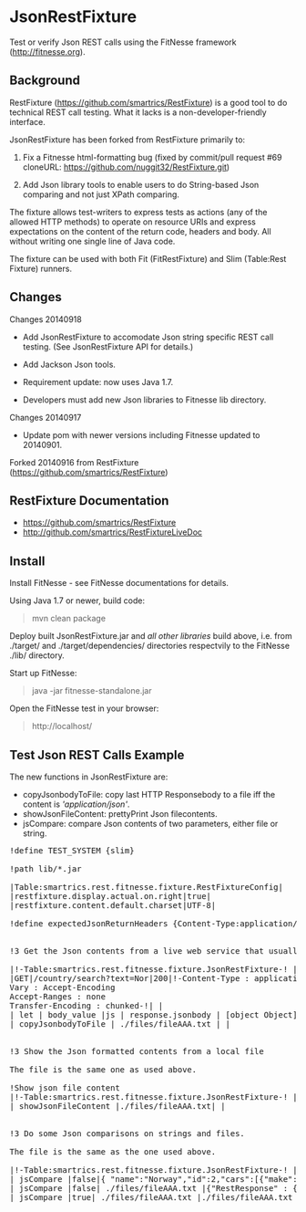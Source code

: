 JsonRestFixture
===============
Test or verify Json REST calls using the FitNesse framework (http://fitnesse.org).


Background
----------
RestFixture (https://github.com/smartrics/RestFixture) is a good tool to do technical REST call testing. What it lacks is a non-developer-friendly interface.

JsonRestFixture has been forked from RestFixture primarily to:

1. Fix a Fitnesse html-formatting bug (fixed by commit/pull request #69 cloneURL: https://github.com/nuggit32/RestFixture.git)

2. Add Json library tools to enable users to do String-based Json comparing and not just XPath comparing.

The fixture allows test-writers to express tests as actions (any of the
allowed HTTP methods) to operate on resource URIs and express expectations on
the content of the return code, headers and body. All without writing one
single line of Java code.

The fixture can be used with both Fit (FitRestFixture) and Slim (Table:Rest Fixture) runners.

Changes
-------
Changes 20140918
- Add JsonRestFixture to accomodate Json string specific REST call testing.
(See JsonRestFixture API for details.)
- Add Jackson Json tools.

- Requirement update: now uses Java 1.7. 

- Developers must add new Json libraries to Fitnesse lib directory.


Changes 20140917
- Update pom with newer versions including Fitnesse updated to 20140901.

Forked 20140916 from  RestFixture (https://github.com/smartrics/RestFixture)


RestFixture Documentation
--------------------------
- https://github.com/smartrics/RestFixture
- http://github.com/smartrics/RestFixtureLiveDoc

Install
--------

Install FitNesse - see FitNesse documentations for details.

Using Java 1.7 or newer, build code:
>mvn clean package

Deploy built JsonRestFixture.jar and *all other libraries* build above, i.e. from ./target/ and ./target/dependencies/ directories respectvily to the FitNesse ./lib/ directory.

Start up FitNesse:
>java -jar fitnesse-standalone.jar 

Open the FitNesse test in your browser:
>http://localhost/


Test Json REST Calls Example
----------------------------
The new functions in JsonRestFixture are:
- copyJsonbodyToFile: copy last HTTP Responsebody to a file iff the content is *'application/json'*.
- showJsonFileContent: prettyPrint Json filecontents.
- jsCompare: compare Json contents of two parameters, either file or string.


<pre>
!define TEST_SYSTEM {slim}

!path lib/*.jar

|Table:smartrics.rest.fitnesse.fixture.RestFixtureConfig|
|restfixture.display.actual.on.right|true|
|restfixture.content.default.charset|UTF-8|

!define expectedJsonReturnHeaders {Content-Type:application/json}


!3 Get the Json contents from a live web service that usually return a valid application/json response and place contents into a local file

|!-Table:smartrics.rest.fitnesse.fixture.JsonRestFixture-! | http://service.someurl.com|
|GET|/country/search?text=Nor|200|!-Content-Type : application/json;charset=UTF-8
Vary : Accept-Encoding
Accept-Ranges : none
Transfer-Encoding : chunked-!| |
| let | body_value |js | response.jsonbody | [object Object] |
| copyJsonbodyToFile | ./files/fileAAA.txt | |


!3 Show the Json formatted contents from a local file

The file is the same one as used above.

!Show json file content
|!-Table:smartrics.rest.fitnesse.fixture.JsonRestFixture-! |http://localhost|
| showJsonFileContent |./files/fileAAA.txt| |


!3 Do some Json comparisons on strings and files.

The file is the same as the one used above.

|!-Table:smartrics.rest.fitnesse.fixture.JsonRestFixture-! |http://localhost|
| jsCompare |false|{ "name":"Norway","id":2,"cars":[{"make":"GM","color":"blue"},{"make":"BMW","color":"red"}]}  |{"id":2,"name":"Norway","cars":[{"make":"GM","color":"blue"},{"make":"BMW","color":"red"}]}| |
| jsCompare |false| ./files/fileAAA.txt |{"RestResponse" : { "result" : [ {"name" : "Northern Mariana Islands", "alpha2_code" : "MP","alpha3_code" : "MNP"},{"name" : "Norway", "alpha2_code" : "NO", "alpha3_code" : "NOR"}]}} ||
| jsCompare |true| ./files/fileAAA.txt |./files/fileAAA.txt ||
</pre>


